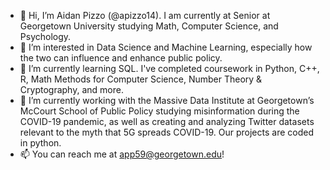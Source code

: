- 👋 Hi, I’m Aidan Pizzo (@apizzo14). I am currently at Senior at Georgetown University studying Math, Computer Science, and Psychology.
- 👀 I’m interested in Data Science and Machine Learning, especially how the two can influence and enhance public policy.
- 🌱 I’m currently learning SQL. I've completed coursework in Python, C++, R, Math Methods for Computer Science, Number Theory & Cryptography, and more.
- 💼 I’m currently working with the Massive Data Institute at Georgetown’s McCourt School of Public Policy studying misinformation during the COVID-19 pandemic, as well as creating and analyzing Twitter datasets relevant to the myth that 5G spreads COVID-19. Our projects are coded in python.
- 📫 You can reach me at app59@georgetown.edu!

<!---
apizzo14/apizzo14 is a ✨ special ✨ repository because its `README.md` (this file) appears on your GitHub profile.
You can click the Preview link to take a look at your changes.
--->
